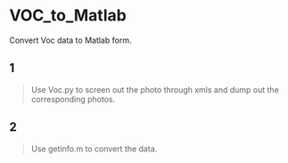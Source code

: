 # VOC_to_Matlab
Convert Voc data to Matlab form.
## 1
> Use Voc.py to screen out the photo through xmls and dump out the corresponding photos.

## 2
> Use getinfo.m to convert the data.
